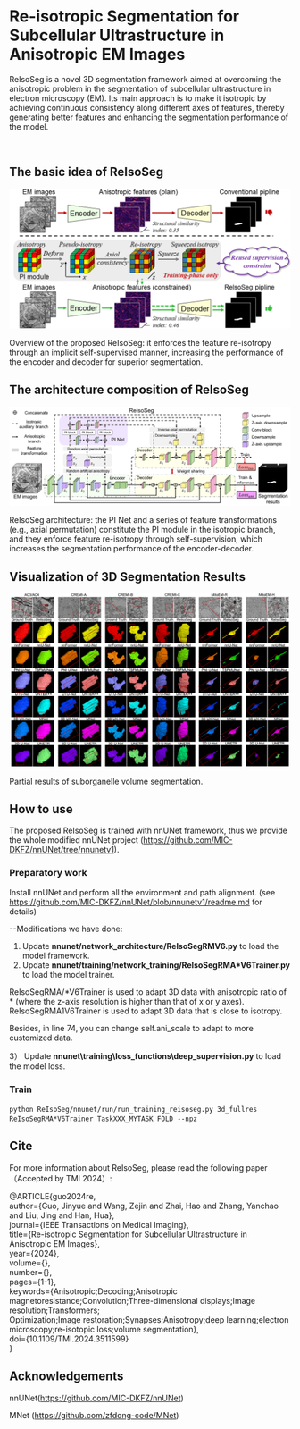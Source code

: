 # Re-isotropic Segmentation for Subcellular Ultrastructure in Anisotropic EM Images

ReIsoSeg is a novel 3D segmentation framework aimed at overcoming the anisotropic problem in the segmentation of subcellular ultrastructure in electron microscopy (EM). Its main approach is to make it isotropic by achieving continuous consistency along different axes of features, thereby generating better features and enhancing the segmentation performance of the model.

<br />

## The basic idea of ReIsoSeg

<div  align="center">    
	<img src="https://github.com/fenglingbai/ReIsoSeg/blob/main/fig/p0_pipline.png" width = "600px" />
</div>

Overview of the proposed ReIsoSeg: it enforces the feature re-isotropy through an implicit self-supervised manner, increasing the performance of the encoder and decoder for superior segmentation.

## The architecture composition of ReIsoSeg

<img src="https://github.com/fenglingbai/ReIsoSeg/blob/main/fig/p2_ReIsoSeg.png" width="700px"> 

ReIsoSeg architecture: the PI Net and a series of feature transformations (e.g., axial permutation) constitute the PI module in the isotropic branch, and they enforce feature re-isotropy through self-supervision, which increases the segmentation performance of the encoder-decoder.

## Visualization of 3D Segmentation Results

<img src="https://github.com/fenglingbai/ReIsoSeg/blob/main/fig/p6_results_3d3.png" width="700px"> 

Partial results of suborganelle volume segmentation.

## How to use
The proposed ReIsoSeg is trained with nnUNet framework, thus we provide the whole modified nnUNet project (https://github.com/MIC-DKFZ/nnUNet/tree/nnunetv1). 

### Preparatory work

Install nnUNet and perform all the environment and path alignment.
(see https://github.com/MIC-DKFZ/nnUNet/blob/nnunetv1/readme.md for details)

--Modifications we have done:
1) Update **nnunet/network_architecture/ReIsoSegRMV6.py** to load the model framework.
2) Update **nnunet/training/network_training/ReIsoSegRMA\*V6Trainer.py** to load the model trainer.

ReIsoSegRMA/*V6Trainer is used to adapt 3D data with anisotropic ratio of \* (where the z-axis resolution is higher than that of x or y axes). ReIsoSegRMA1V6Trainer is used to adapt 3D data that is close to isotropy.

Besides, in line 74, you can change  self.ani_scale to adapt to more customized data.

3） Update **nnunet\training\loss_functions\deep_supervision.py** to load the model loss.

### Train

``` python ReIsoSeg/nnunet/run/run_training_reisoseg.py 3d_fullres ReIsoSegRMA*V6Trainer TaskXXX_MYTASK FOLD --npz ```

## Cite
For more information about ReIsoSeg, please read the following paper （Accepted by TMI 2024）: 
<br />

@ARTICLE{guo2024re,<br />
  author={Guo, Jinyue and Wang, Zejin and Zhai, Hao and Zhang, Yanchao and Liu, Jing and Han, Hua},<br />
  journal={IEEE Transactions on Medical Imaging}, <br />
  title={Re-isotropic Segmentation for Subcellular Ultrastructure in Anisotropic EM Images}, <br />
  year={2024},<br />
  volume={},<br />
  number={},<br />
  pages={1-1},<br />
  keywords={Anisotropic;Decoding;Anisotropic magnetoresistance;Convolution;Three-dimensional displays;Image resolution;Transformers;<br />Optimization;Image restoration;Synapses;Anisotropy;deep learning;electron microscopy;re-isotopic loss;volume segmentation},<br />
  doi={10.1109/TMI.2024.3511599}<br />
  }

## Acknowledgements

nnUNet(https://github.com/MIC-DKFZ/nnUNet)
<br />

MNet (https://github.com/zfdong-code/MNet)
